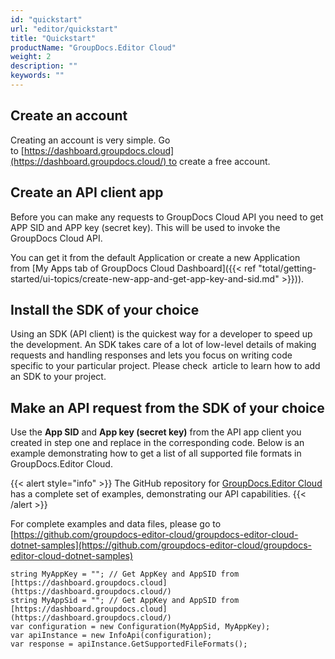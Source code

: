 ```yaml
---
id: "quickstart"
url: "editor/quickstart"
title: "Quickstart"
productName: "GroupDocs.Editor Cloud"
weight: 2
description: ""
keywords: ""
---
```


## Create an account ##

Creating an account is very simple. Go to [https://dashboard.groupdocs.cloud](https://dashboard.groupdocs.cloud/) to create a free account.

## Create an API client app ##

Before you can make any requests to GroupDocs Cloud API you need to get APP SID and APP key (secret key). This will be used to invoke the GroupDocs Cloud API.

You can get it from the default Application or create a new Application from [My Apps tab of GroupDocs Cloud Dashboard]({{< ref "total/getting-started/ui-topics/create-new-app-and-get-app-key-and-sid.md" >}})).

## Install the SDK of your choice ##

Using an SDK (API client) is the quickest way for a developer to speed up the development. An SDK takes care of a lot of low-level details of making requests and handling responses and lets you focus on writing code specific to your particular project. Please check  article to learn how to add an SDK to your project.

## Make an API request from the SDK of your choice ##

Use the **App SID** and **App key (secret key)** from the API app client you created in step one and replace in the corresponding code. Below is an example demonstrating how to get a list of all supported file formats in GroupDocs.Editor Cloud.

{{< alert style="info" >}}
The GitHub repository for [GroupDocs.Editor Cloud](https://github.com/groupdocs-editor-cloud) has a complete set of examples, demonstrating our API capabilities.
{{< /alert >}}

For complete examples and data files, please go to [https://github.com/groupdocs-editor-cloud/groupdocs-editor-cloud-dotnet-samples](https://github.com/groupdocs-editor-cloud/groupdocs-editor-cloud-dotnet-samples)

```charp
string MyAppKey = ""; // Get AppKey and AppSID from [https://dashboard.groupdocs.cloud](https://dashboard.groupdocs.cloud/)
string MyAppSid = ""; // Get AppKey and AppSID from [https://dashboard.groupdocs.cloud](https://dashboard.groupdocs.cloud/)
var configuration = new Configuration(MyAppSid, MyAppKey);
var apiInstance = new InfoApi(configuration);
var response = apiInstance.GetSupportedFileFormats();

```
